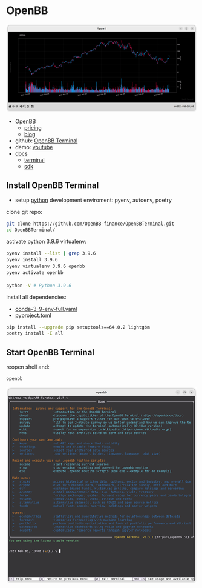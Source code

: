 # OpenBB

![candle](images/candle.png)

- [OpenBB](https://openbb.co/)
  - [pricing](https://openbb.co/pricing)
  - [blog](https://openbb.co/blog)
- github: [OpenBB Terminal](https://github.com/OpenBB-finance/OpenBBTerminal)
- demo: [youtube](https://youtu.be/fqGPK8OVHLk)
- [docs](https://docs.openbb.co/)
  - [terminal](https://docs.openbb.co/terminal)
  - [sdk](https://docs.openbb.co/sdk)

## Install OpenBB Terminal

- setup [python](https://github.com/rurumimic/supply/blob/master/languages/python.md) development enviroment: pyenv, autoenv, poetry

clone git repo:

```bash
git clone https://github.com/OpenBB-finance/OpenBBTerminal.git
cd OpenBBTerminal/
```

activate python 3.9.6 virtualenv:

```bash
pyenv install --list | grep 3.9.6
pyenv install 3.9.6
pyenv virtualenv 3.9.6 openbb
pyenv activate openbb

python -V # Python 3.9.6
```

install all dependencies:

- [conda-3-9-env-full.yaml](https://github.com/OpenBB-finance/OpenBBTerminal/blob/develop/build/conda/conda-3-9-env-full.yaml)
- [pyproject.toml](https://github.com/OpenBB-finance/OpenBBTerminal/blob/develop/pyproject.toml)

```bash
pip install --upgrade pip setuptools==64.0.2 lightgbm
poetry install -E all
```

## Start OpenBB Terminal

reopen shell and:

```bash
openbb
```

![openbb](images/openbb.png)

